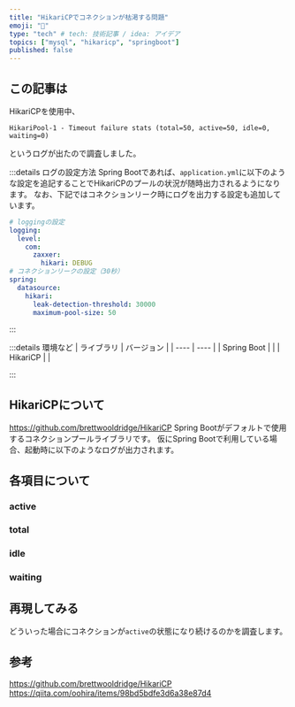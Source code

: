 ```yaml
---
title: "HikariCPでコネクションが枯渇する問題"
emoji: "🤖"
type: "tech" # tech: 技術記事 / idea: アイデア
topics: ["mysql", "hikaricp", "springboot"]
published: false
---
```


## この記事は
HikariCPを使用中、
```
HikariPool-1 - Timeout failure stats (total=50, active=50, idle=0, waiting=0)
```
というログが出たので調査しました。

:::details ログの設定方法
Spring Bootであれば、`application.yml`に以下のような設定を追記することでHikariCPのプールの状況が随時出力されるようになります。
なお、下記ではコネクションリーク時にログを出力する設定も追加しています。
```yml:application.yml
# loggingの設定
logging:
  level:
    com:
      zaxxer:
        hikari: DEBUG
# コネクションリークの設定（30秒）
spring:
  datasource:
    hikari:
      leak-detection-threshold: 30000
      maximum-pool-size: 50
```
:::

:::details 環境など
| ライブラリ | バージョン |
| ---- | ---- |
| Spring Boot |  |
| HikariCP | |

:::

## HikariCPについて
https://github.com/brettwooldridge/HikariCP
Spring Bootがデフォルトで使用するコネクションプールライブラリです。
仮にSpring Bootで利用している場合、起動時に以下のようなログが出力されます。

## 各項目について
### active

### total

### idle

### waiting

## 再現してみる
どういった場合にコネクションが`active`の状態になり続けるのかを調査します。

## 参考
https://github.com/brettwooldridge/HikariCP
https://qiita.com/oohira/items/98bd5bdfe3d6a38e87d4
